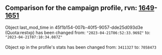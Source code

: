 ## Comparison for the campaign profile, rvn: [1649](https://github.com/PRO100KatYT/FortniteProfileRevisions/tree/main/profiles/campaign/1649%20campaign.json)-[1651](https://github.com/PRO100KatYT/FortniteProfileRevisions/tree/main/profiles/campaign/1651%20campaign.json)

Object last_mod_time in 45f1b154-007b-40f5-9057-dde25d093d3e (Quota:restxp) has been changed from: `"2023-04-21T06:52:33.969Z"` to: `"2023-04-21T07:10:34.087Z"`
<br><br>
Object xp in the profile's stats has been changed from: `3411327` to: `7058473`
<br><br>

